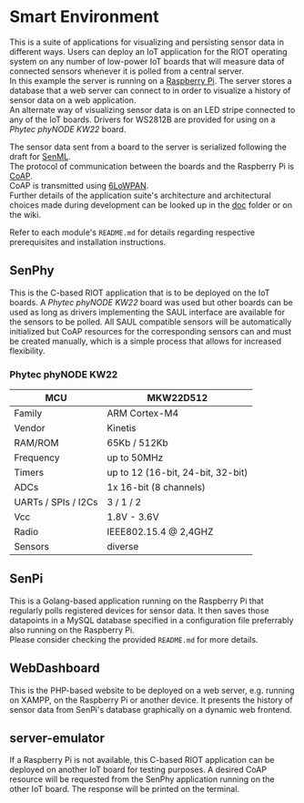 # Smart Environment

This is a suite of applications for visualizing and persisting sensor data in different ways. Users can deploy an IoT application for the RIOT operating system on any number of low-power IoT boards that will measure data of connected sensors whenever it is polled from a central server. <br>
In this example the server is running on a [Raspberry Pi](https://www.raspberrypi.org).
The server stores a database that a web server can connect to in order to visualize a history of sensor data on a web application. <br>
An alternate way of visualizing sensor data is on an LED stripe connected to any of the IoT boards. Drivers for WS2812B are provided for using on a _Phytec phyNODE KW22_ board.

The sensor data sent from a board to the server is serialized following the draft for [SenML](https://tools.ietf.org/html/draft-ietf-core-senml-08). <br>
The protocol of communication between the boards and the Raspberry Pi is [CoAP](https://tools.ietf.org/html/rfc7252). <br>
CoAP is transmitted using [6LoWPAN](https://tools.ietf.org/html/rfc4944). <br>
Further details of the application suite's architecture and architectural choices made during development can be looked up in the [doc](https://github.com/fu-inet-swp17/team2/tree/master/doc) folder or on the wiki.

Refer to each module's `README.md` for details regarding respective prerequisites and installation instructions.

## SenPhy

This is the C-based RIOT application that is to be deployed on the IoT boards. A _Phytec phyNODE KW22_ board was used but other boards can be used as long as drivers implementing the SAUL interface are available for the sensors to be polled. All SAUL compatible sensors will be automatically initialized but CoAP resources for the corresponding sensors can and must be created manually, which is a simple process that allows for increased flexibility.

### Phytec phyNODE KW22

| MCU                    | MKW22D512 |
|------------------------|------------------------------------|
| Family                 | ARM Cortex-M4 |
| Vendor                 | Kinetis |
| RAM/ROM                | 65Kb / 512Kb |
| Frequency              | up to 50MHz |
| Timers                 | up to 12 (16-bit, 24-bit, 32-bit) |
| ADCs                   | 1x 16-bit (8 channels) |
| UARTs / SPIs / I2Cs    | 3 / 1 / 2 |
| Vcc                    | 1.8V - 3.6V |
| Radio                  | IEEE802.15.4 @ 2,4GHZ |
| Sensors                | diverse |

## SenPi

This is a Golang-based application running on the Raspberry Pi that regularly polls registered devices for sensor data.
It then saves those datapoints in a MySQL database specified in a configuration file preferrably also running on the Raspberry Pi. <br>
Please consider checking the provided `README.md` for more details.

## WebDashboard

This is the PHP-based website to be deployed on a web server, e.g. running on XAMPP, on the Raspberry Pi or another device. It presents the history of sensor data from SenPi's database graphically on a dynamic web frontend.

## server-emulator

If a Raspberry Pi is not available, this C-based RIOT application can be deployed on another IoT board for testing purposes. A desired CoAP resource will be requested from the SenPhy application running on the other IoT board. The response will be printed on the terminal.

